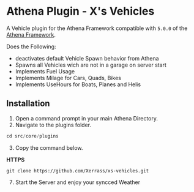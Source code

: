 # Athena Plugin - X's Vehicles

A Vehicle plugin for the Athena Framework compatible with `5.0.0` of the [Athena Framework](https://athenaframework.com/).

Does the Following:
- deactivates default Vehicle Spawn behavior from Athena
- Spawns all Vehicles wich are not in a garage on server start
- Implements Fuel Usage
- Implements Milage for Cars, Quads, Bikes
- Implements UseHours for Boats, Planes and Helis


## Installation

1. Open a command prompt in your main Athena Directory.
2. Navigate to the plugins folder.

```ts
cd src/core/plugins
```

3. Copy the command below.

**HTTPS**
```
git clone https://github.com/Xerrass/xs-vehicles.git

```


7. Start the Server and enjoy your syncced Weather
